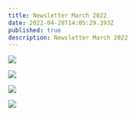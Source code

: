 ```yaml
---
title: Newsletter March 2022
date: 2022-04-28T14:05:29.393Z
published: true
description: Newsletter March 2022
---
```

![](/images/uploads/screenshot_20220427-021604_2.png)

![](/images/uploads/screenshot_20220427-021456_2.png)

![](/images/uploads/screenshot_20220427-021654_2.png)

![](/images/uploads/screenshot_20220427-021731_2.png)
